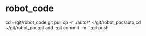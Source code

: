 # robot_code

cd ~/git/robot_code;git pull;cp -r ./auto/* ~/git/robot_poc/auto;cd ~/git/robot_poc;git add .;git commit -m '.';git push



